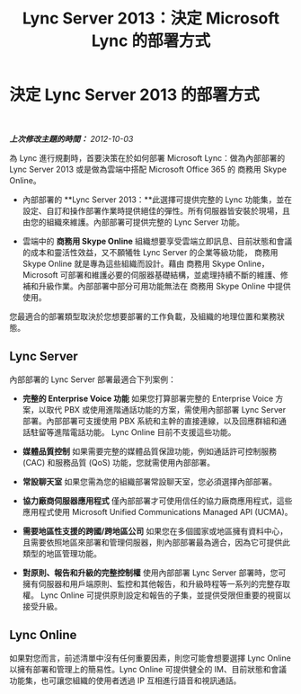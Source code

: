 ﻿---
title: Lync Server 2013：決定 Microsoft Lync 的部署方式
TOCTitle: 決定 Microsoft Lync 的部署方式
ms:assetid: 6ca677d3-745d-4935-8f05-19274a8bccf2
ms:mtpsurl: https://technet.microsoft.com/zh-tw/library/JJ204979(v=OCS.15)
ms:contentKeyID: 49291233
ms.date: 08/10/2015
mtps_version: v=OCS.15
ms.translationtype: HT
---

# 決定 Lync Server 2013 的部署方式

 

_**上次修改主題的時間：** 2012-10-03_

為 Lync 進行規劃時，首要決策在於如何部署 Microsoft Lync：做為內部部署的 Lync Server 2013 或是做為雲端中搭配 Microsoft Office 365 的 商務用 Skype Online。

  - 內部部署的 **Lync Server 2013：**此選擇可提供完整的 Lync 功能集，並在設定、自訂和操作部署作業時提供絕佳的彈性。所有伺服器皆安裝於現場，且由您的組織來維護。內部部署可提供完整的 Lync Server 功能。

  - 雲端中的 **商務用 Skype Online** 組織想要享受雲端立即訊息、目前狀態和會議的成本和靈活性效益，又不願犧牲 Lync Server 的企業等級功能， 商務用 Skype Online 就是專為這些組織而設計。藉由 商務用 Skype Online， Microsoft 可部署和維護必要的伺服器基礎結構，並處理持續不斷的維護、修補和升級作業。內部部署中部分可用功能無法在 商務用 Skype Online 中提供使用。

您最適合的部署類型取決於您想要部署的工作負載，及組織的地理位置和業務狀態。

## Lync Server

內部部署的 Lync Server 部署最適合下列案例：

  - **完整的 Enterprise Voice 功能** 如果您打算部署完整的 Enterprise Voice 方案，以取代 PBX 或使用進階通話功能的方案，需使用內部部署 Lync Server 部署。內部部署可支援使用 PBX 系統和主幹的直接連線，以及回應群組和通話駐留等進階電話功能。 Lync Online 目前不支援這些功能。

  - **媒體品質控制** 如果需要完整的媒體品質保證功能，例如通話許可控制服務 (CAC) 和服務品質 (QoS) 功能，您就需使用內部部署。

  - **常設聊天室** 如果您需為您的組織部署常設聊天室，您必須選擇內部部署。

  - **協力廠商伺服器應用程式** 僅內部部署才可使用信任的協力廠商應用程式，這些應用程式使用 Microsoft Unified Communications Managed API (UCMA)。

  - **需要地區性支援的跨國/跨地區公司** 如果您在多個國家或地區擁有資料中心，且需要依照地區來部署和管理伺服器，則內部部署最為適合，因為它可提供此類型的地區管理功能。

  - **對原則、報告和升級的完整控制權** 使用內部部署 Lync Server 部署時，您可擁有伺服器和用戶端原則、監控和其他報告，和升級時程等一系列的完整存取權。 Lync Online 可提供原則設定和報告的子集，並提供受限但重要的視窗以接受升級。

## Lync Online

如果對您而言，前述清單中沒有任何重要因素，則您可能會想要選擇 Lync Online 以擁有部署和管理上的簡易性。Lync Online 可提供健全的 IM、目前狀態和會議功能集，也可讓您組織的使用者透過 IP 互相進行語音和視訊通話。

